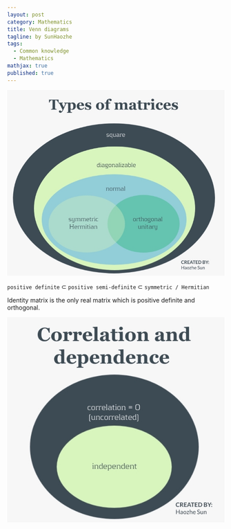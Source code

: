 ```yaml
---
layout: post
category: Mathematics
title: Venn diagrams
tagline: by SunHaozhe
tags: 
  - Common knowledge
  - Mathematics
mathjax: true
published: true
---
```




![types_matrices](/assets/images/blog/types_matrices.jpg)

`positive definite` $\subset$ `positive semi-definite` $\subset$ `symmetric / Hermitian`

Identity matrix is the only real matrix which is positive definite and orthogonal.


![correlation_dependence](/assets/images/blog/correlation_dependence.jpg)





